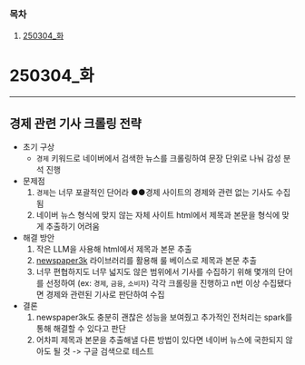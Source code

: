 ### 목차

1. [250304\_화](#250304_화)

# 250304\_화

---

## 경제 관련 기사 크롤링 전략

- 초기 구상
  - `경제` 키워드로 네이버에서 검색한 뉴스를 크롤링하여 문장 단위로 나눠 감성 분석 진행
- 문제점
  1. `경제`는 너무 포괄적인 단어라 ●●경제 사이트의 경제와 관련 없는 기사도 수집됨
  2. 네이버 뉴스 형식에 맞지 않는 자체 사이트 html에서 제목과 본문을 형식에 맞게 추출하기 어려움
- 해결 방안
  1. 작은 LLM을 사용해 html에서 제목과 본문 추출
  2. [newspaper3k](https://newspaper.readthedocs.io/en/latest/) 라이브러리를 활용해 룰 베이스로 제목과 본문 추출
  3. 너무 편협하지도 너무 넓지도 않은 범위에서 기사를 수집하기 위해 몇개의 단어를 선정하여 (ex: `경제`, `금융`, `소비자`) 각각 크롤링을 진행하고 n번 이상 수집됐다면 경제와 관련된 기사로 판단하여 수집
- 결론
  1. newspaper3k도 충분히 괜찮은 성능을 보여줬고 추가적인 전처리는 spark를 통해 해결할 수 있다고 판단
  2. 어차피 제목과 본문을 추출해낼 다른 방법이 있다면 네이버 뉴스에 국한되지 않아도 될 것 -> 구글 검색으로 테스트
